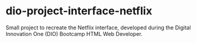 # dio-project-interface-netflix
Small project to recreate the Netflix interface, developed during the Digital Innovation One (DIO) Bootcamp HTML Web Developer.
